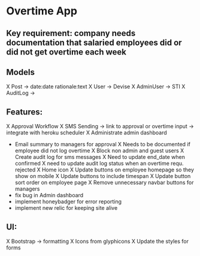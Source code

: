 # Overtime App

## Key requirement: company needs documentation that salaried employees did or did not get overtime each week

## Models
X Post -> date:date rationale:text
X User -> Devise
X AdminUser -> STI
X AuditLog -> 


## Features:
X Approval Workflow
X SMS Sending -> link to approval or overtime input -> integrate with heroku scheduler
X Administrate admin dashboard
- Email summary to managers for approval
X Needs to be documented if employee did not log overtime
X Block non admin and guest users
X Create audit log for sms messages
X Need to update end_date when confirmed
X need to update audit log status when an overtime requ. rejected
X Home icon
X Update buttons on employee homepage so they show on mobile
X Update buttons to include timespan
X Update button sort order on employee page
X Remove unnecessary navbar buttons for managers
- fix bug in Admin dashboard
- implement honeybadger for error reporting
- implement new relic for keeping site alive

## UI:
X Bootstrap -> formatting
X Icons from glyphicons
X Update the styles for forms

<!-- ## refactor todos:
X add full name method for users
X refactor user association integration test in post_spec
X refactor posts/_form for admin user with status
X Fix post_spec.rb:82 to use factories
X Fix post_spec.rb:52 to have correct user reference -->

<!-- ## TODOs
X Integrate validation for phone attr in User:
	# No spaces or dashes
	# exactly 10 characters
	# all characters have to be a number -->